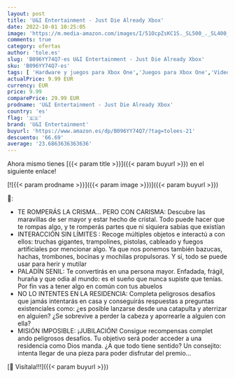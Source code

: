 ```yaml
---
layout: post
title: 'U&I Entertainment - Just Die Already Xbox'
date: 2022-10-01 10:25:05
image: 'https://m.media-amazon.com/images/I/51OcpZsKC1S._SL500_._SL400_.jpg'
comments: true
category: ofertas
author: 'tole.es'
slug: 'B096YY74Q7-es U&I Entertainment - Just Die Already Xbox'
sku: 'B096YY74Q7-es'
tags: [ 'Hardware y juegos para Xbox One','Juegos para Xbox One','Videojuegos','u&i entertainment','xbox','🇪🇸', ]
actualPrice: 9.99 EUR
currency: EUR
price: 9.99
comparePrice: 29.99 EUR
prodname: 'U&I Entertainment - Just Die Already Xbox'
country: 'es'
flag: '🇪🇸'
brand: 'U&I Entertainment'
buyurl: 'https://www.amazon.es/dp/B096YY74Q7/?tag=tolees-21'
descuento: '66.69'
average: '23.6863636363636'
---
```


Ahora mismo tienes [{{< param title >}}]({{< param buyurl >}}) en el siguiente enlace!

[![{{< param prodname >}}]({{< param image >}})]({{< param buyurl >}})

🔎:

- TE ROMPERÁS LA CRISMA... PERO CON CARISMA: Descubre las maravillas de ser mayor y estar hecho de cristal. Todo puede hacer que te rompas algo, y te romperás partes que ni siquiera sabías que existían
- INTERACCIÓN SIN LÍMITES : Recoge múltiples objetos e interactú a con ellos: truchas gigantes, trampolines, pistolas, cableado y fuegos artificiales por mencionar algo. Ya que nos ponemos también bazucas, hachas, trombones, bocinas y mochilas propulsoras. Y sí, todo se puede usar para herir y mutilar
- PALADÍN SENIL: Te convertirás en una persona mayor. Enfadada, frágil, huraña y que odia al mundo: es el sueño que nunca supiste que tenías. Por fin vas a tener algo en común con tus abuelos
- NO LO INTENTES EN LA RESIDENCIA: Completa peligrosos desafíos que jamás intentarás en casa y conseguirás respuestas a preguntas existenciales como: ¿es posible lanzarse desde una catapulta y aterrizar en alguien? ¿Se sobrevive a perder la cabeza y aporrearle a alguien con ella?
- MISIÓN IMPOSIBLE: ¡JUBILACIÓN! Consigue recompensas complet ando peligrosos desafíos. Tu objetivo será poder acceder a una residencia como Dios manda. ¿A que todo tiene sentido? Un consejito: intenta llegar de una pieza para poder disfrutar del premio...

[🛒 Visítala!!!]({{< param buyurl >}})
